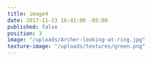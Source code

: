 ```yaml
---
title: image4
date: 2017-11-23 16:41:00 -05:00
published: false
position: 3
image: "/uploads/Archer-looking-at-ring.jpg"
texture-image: "/uploads/textures/green.png"
---
```


